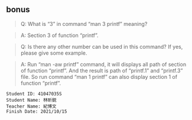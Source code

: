 ## bonus

> Q: What is “3” in command “man 3 printf” meaning?

> A: Section 3 of function “printf”.

> Q: Is there any other number can be used in this command? If yes, please give some example.

> A: Run “man -aw printf” command, it will displays all path of section of function “printf”. And the result is path of “printf.1” and “printf.3” file. So run command “man 1 printf” can also display section 1 of function “printf”.

```
Student ID: 41047035S
Student Name: 林昕鋭
Teacher Name: 紀博文
Finish Date: 2021/10/15
```